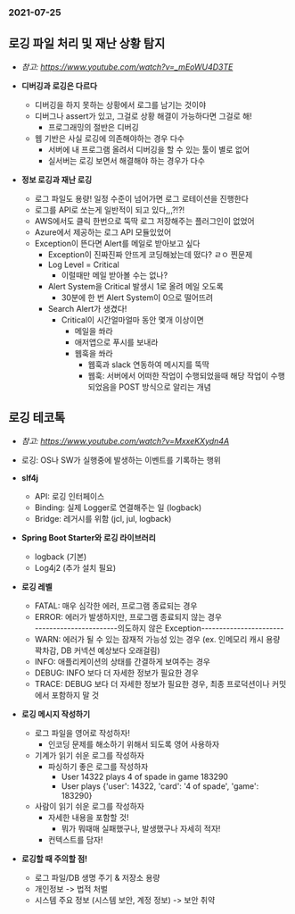 ### 2021-07-25

## 로깅 파일 처리 및 재난 상황 탐지
- *참고: https://www.youtube.com/watch?v=_mEoWU4D3TE*
- **디버깅과 로깅은 다르다**
    - 디버깅을 하지 못하는 상황에서 로그를 남기는 것이야 
    - 디버그나 assert가 있고, 그걸로 상황 해결이 가능하다면 그걸로 해!
        - 프로그래밍의 절반은 디버깅
    - 웹 기반은 사실 로깅에 의존해야하는 경우 다수
        - 서버에 내 프로그램 올려서 디버깅을 할 수 있는 툴이 별로 없어
        - 실서버는 로깅 보면서 해결해야 하는 경우가 다수

- **정보 로깅과 재난 로깅**
    - 로그 파일도 용량! 일정 수준이 넘어가면 로그 로테이션을 진행한다
    - 로그를 API로 쏘는게 일반적이 되고 있다,,,?!?!
    - AWS에서도 클릭 한번으로 뚝딱 로그 저장해주는 플러그인이 없었어
    - Azure에서 제공하는 로그 API 모듈있었어
    - Exception이 뜬다면 Alert를 메일로 받아보고 싶다
        - Exception이 진짜진짜 안뜨게 코딩해놨는데 떴다? ㄹㅇ 찐문제
        - Log Level = Critical
            - 이럴때만 메일 받아볼 수는 없나?
        - Alert System을 Critical 발생시 1로 올려 메일 오도록 
            - 30분에 한 번 Alert System이 0으로 떨어뜨려
        - Search Alert가 생겼다!
            - Critical이 시간얼마얼마 동안 몇개 이상이면 
                - 메일을 쏴라
                - 애저앱으로 푸시를 보내라
                - 웹훅을 쏴라
                    - 웹훅과 slack 연동하여 메시지를 뚝딱
                    - 웹훅: 서버에서 어떠한 작업이 수행되었을때 해당 작업이 수행되었음을 POST 방식으로 알리는 개념

## 로깅 테코톡
- *참고: https://www.youtube.com/watch?v=MxxeKXydn4A*
- 로깅: OS나 SW가 실행중에 발생하는 이벤트를 기록하는 행위

- **slf4j**
    - API: 로깅 인터페이스
    - Binding: 실제 Logger로 연결해주는 일 (logback)
    - Bridge: 레거시를 위함 (jcl, jul, logback)

- **Spring Boot Starter와 로깅 라이브러리**
    - logback (기본)
    - Log4j2 (추가 설치 필요)

- **로깅 레벨**
    - FATAL: 매우 심각한 에러, 프로그램 종료되는 경우
    - ERROR: 에러가 발생하지만, 프로그램 종료되지 않는 경우  
    -----------------------의도하지 않은 Exception-----------------------
    - WARN: 에러가 될 수 있는 잠재적 가능성 있는 경우 (ex. 인메모리 캐시 용량 꽉차감, DB 커넥션 예상보다 오래걸림)
    - INFO: 애플리케이션의 상태를 간결하게 보여주는 경우
    - DEBUG: INFO 보다 더 자세한 정보가 필요한 경우
    - TRACE: DEBUG 보다 더 자세한 정보가 필요한 경우, 최종 프로덕션이나 커밋에서 포함하지 말 것

- **로깅 메시지 작성하기**
    - 로그 파일을 영어로 작성하자! 
        - 인코딩 문제를 해소하기 위해서 되도록 영어 사용하자
    - 기계가 읽기 쉬운 로그를 작성하자
        - 파싱하기 좋은 로그를 작성하자
            - User 14322 plays 4 of spade in game 183290
            - User plays {'user': 14322, 'card': '4 of spade', 'game': 183290}
    - 사람이 읽기 쉬운 로그를 작성하자
        - 자세한 내용을 포함할 것! 
            - 뭐가 뭐때매 실패했구나, 발생했구나 자세히 적자!
        - 컨텍스트를 담자!

- **로깅할 때 주의할 점!**
    - 로그 파일/DB 생명 주기 & 저장소 용량
    - 개인정보 -> 법적 처벌
    - 시스템 주요 정보 (시스템 보안, 계정 정보) -> 보안 취약